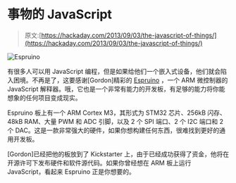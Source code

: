 # 事物的 JavaScript

> 原文:[https://hackaday.com/2013/09/03/the-javascript-of-things/](https://hackaday.com/2013/09/03/the-javascript-of-things/)

![Espruino](../Images/3a369228ce22dd6664d6cb0434918e76.png)

有很多人可以用 JavaScript 编程，但是如果给他们一个嵌入式设备，他们就会陷入困境。不再是了，这要感谢[Gordon]精彩的 [Espruino](http://www.espruino.com/) ，一个 ARM 微控制器的 JavaScript 解释器。哦，它也是一个非常有能力的开发板，有足够的能力将你能想象的任何项目变成现实。

Espruino 板上有一个 ARM Cortex M3，其形式为 STM32 芯片、256kB 闪存、48kB RAM、大量 PWM 和 ADC 引脚，以及 2 个 SPI 端口、2 个 I2C 端口和 2 个 DAC。这是一款非常强大的硬件，如果你想构建任何东西，很难找到更好的通用开发板。

[Gordon]已经把他的板放到了 Kickstarter 上，由于已经成功获得了资金，他将在开源许可下发布硬件和软件源代码。如果你曾经想在 ARM 板上运行 JavaScript，看起来 Espruino 正是你想要的。
